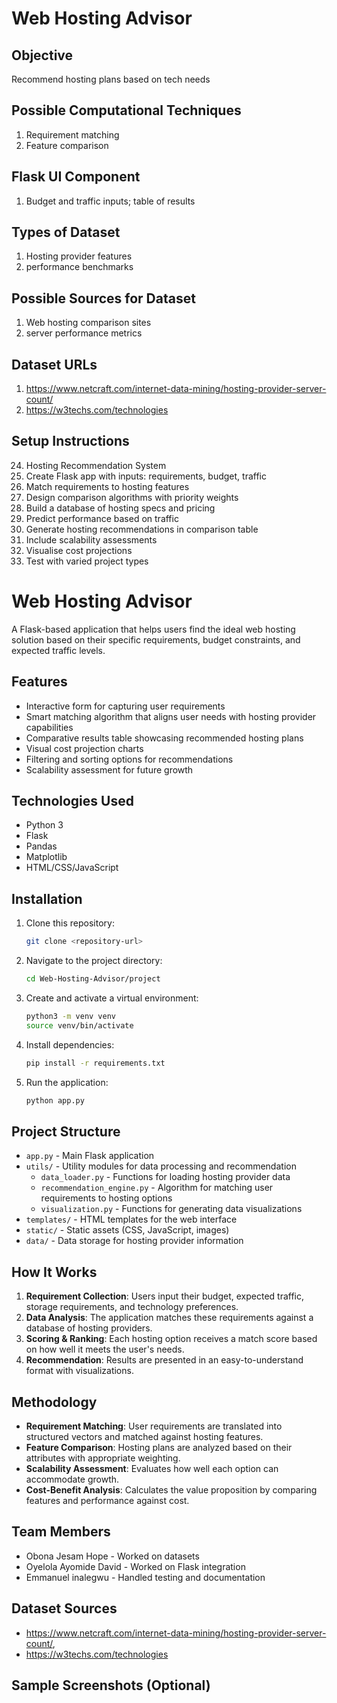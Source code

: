 # Web Hosting Advisor

## Objective
Recommend hosting plans based on tech needs

## Possible Computational Techniques
1. Requirement matching
2. Feature comparison

## Flask UI Component
1. Budget and traffic inputs; table of results

## Types of Dataset
1. Hosting provider features
2. performance benchmarks

## Possible Sources for Dataset
1. Web hosting comparison sites
2. server performance metrics

## Dataset URLs
1. https://www.netcraft.com/internet-data-mining/hosting-provider-server-count/
2. https://w3techs.com/technologies

## Setup Instructions
24. Hosting Recommendation System
1. Create Flask app with inputs: requirements, budget, traffic
2. Match requirements to hosting features
3. Design comparison algorithms with priority weights
4. Build a database of hosting specs and pricing
5. Predict performance based on traffic
6. Generate hosting recommendations in comparison table
7. Include scalability assessments
8. Visualise cost projections
9. Test with varied project types

# Web Hosting Advisor

A Flask-based application that helps users find the ideal web hosting solution based on their specific requirements, budget constraints, and expected traffic levels.

## Features

- Interactive form for capturing user requirements
- Smart matching algorithm that aligns user needs with hosting provider capabilities
- Comparative results table showcasing recommended hosting plans
- Visual cost projection charts
- Filtering and sorting options for recommendations
- Scalability assessment for future growth

## Technologies Used

- Python 3
- Flask
- Pandas
- Matplotlib
- HTML/CSS/JavaScript

## Installation

1. Clone this repository:
   ```bash
   git clone <repository-url>
   ```
2. Navigate to the project directory:
   ```bash
   cd Web-Hosting-Advisor/project
   ```
3. Create and activate a virtual environment:
   ```bash
   python3 -m venv venv
   source venv/bin/activate
   ```
4. Install dependencies:
   ```bash
   pip install -r requirements.txt
   ```
5. Run the application:
   ```bash
   python app.py
   ```

## Project Structure

- `app.py` - Main Flask application
- `utils/` - Utility modules for data processing and recommendation
  - `data_loader.py` - Functions for loading hosting provider data
  - `recommendation_engine.py` - Algorithm for matching user requirements to hosting options
  - `visualization.py` - Functions for generating data visualizations
- `templates/` - HTML templates for the web interface
- `static/` - Static assets (CSS, JavaScript, images)
- `data/` - Data storage for hosting provider information

## How It Works

1. **Requirement Collection**: Users input their budget, expected traffic, storage requirements, and technology preferences.
2. **Data Analysis**: The application matches these requirements against a database of hosting providers.
3. **Scoring & Ranking**: Each hosting option receives a match score based on how well it meets the user's needs.
4. **Recommendation**: Results are presented in an easy-to-understand format with visualizations.

## Methodology

- **Requirement Matching**: User requirements are translated into structured vectors and matched against hosting features.
- **Feature Comparison**: Hosting plans are analyzed based on their attributes with appropriate weighting.
- **Scalability Assessment**: Evaluates how well each option can accommodate growth.
- **Cost-Benefit Analysis**: Calculates the value proposition by comparing features and performance against cost.

## Team Members

- Obona Jesam Hope - Worked on datasets
- Oyelola Ayomide David - Worked on Flask integration
-  Emmanuel inalegwu - Handled testing and documentation

## Dataset Sources

- https://www.netcraft.com/internet-data-mining/hosting-provider-server-count/, 
- https://w3techs.com/technologies
## Sample Screenshots (Optional)


